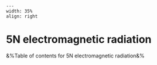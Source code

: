 
```{figure} /figures/busy.png
---
width: 35%
align: right
```
# 5N electromagnetic radiation

&%Table of contents for 5N electromagnetic radiation&%